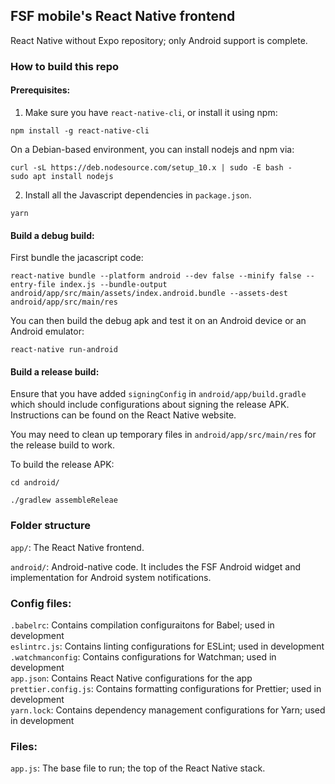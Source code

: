 ## FSF mobile's React Native frontend

React Native without Expo repository; only Android support is complete.

### How to build this repo

#### Prerequisites:

1. Make sure you have `react-native-cli`, or install it using npm:

```
npm install -g react-native-cli
```

On a Debian-based environment, you can install nodejs and npm via:

```
curl -sL https://deb.nodesource.com/setup_10.x | sudo -E bash -
sudo apt install nodejs
```

2. Install all the Javascript dependencies in `package.json`.

```
yarn
```

#### Build a debug build:

First bundle the jacascript code:

```
react-native bundle --platform android --dev false --minify false --entry-file index.js --bundle-output android/app/src/main/assets/index.android.bundle --assets-dest android/app/src/main/res
```

You can then build the debug apk and test it on an Android device or an Android emulator:

```
react-native run-android
```

#### Build a release build:

Ensure that you have added `signingConfig` in `android/app/build.gradle` which should include configurations about signing the release APK. Instructions can be found on the React Native website.

You may need to clean up temporary files in `android/app/src/main/res` for the release build to work.

To build the release APK:

```
cd android/

./gradlew assembleReleae
```

### Folder structure

`app/`: The React Native frontend.

`android/`: Android-native code. It includes the FSF Android widget and implementation for Android system notifications.

### Config files:

`.babelrc`: Contains compilation configuraitons for Babel; used in development  
`eslintrc.js`: Contains linting configurations for ESLint; used in development  
`.watchmanconfig`: Contains configurations for Watchman; used in development  
`app.json`: Contains React Native configurations for the app  
`prettier.config.js`: Contains formatting configurations for Prettier; used in development  
`yarn.lock`: Contains dependency management configurations for Yarn; used in development

### Files:

`app.js`: The base file to run; the top of the React Native stack.
